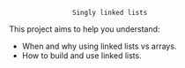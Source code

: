 					Singly linked lists

This project aims to help you understand:

- When and why using linked lists vs arrays.
- How to build and use linked lists.

